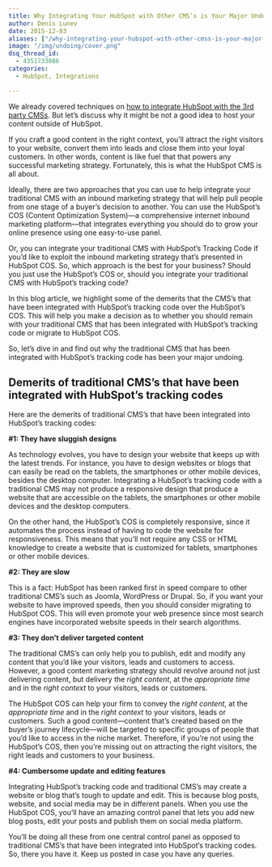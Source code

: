 ```yaml
---
title: Why Integrating Your HubSpot with Other CMS’s is Your Major Undoing
author: Denis Lunev
date: 2015-12-03
aliases: ["/why-integrating-your-hubspot-with-other-cmss-is-your-major-undoing/"]
image: "/img/undoing/cover.png"
dsq_thread_id:
  - 4351733086
categories:
  - HubSpot, Integrations

---
```

We already covered techniques on [how to integrate HubSpot with the 3rd party CMSs][1]. But let&#8217;s discuss why it might be not a good idea to host your content outside of HubSpot.

If you craft a good content in the right context, you’ll attract the right visitors to your website, convert them into leads and close them into your loyal customers. In other words, content is like fuel that that powers any successful marketing strategy. Fortunately, this is what the HubSpot CMS is all about.

Ideally, there are two approaches that you can use to help integrate your traditional CMS with an inbound marketing strategy that will help pull people from one stage of a buyer’s decision to another. You can use the HubSpot’s COS (Content Optimization System)—a comprehensive internet inbound marketing platform—that integrates everything you should do to grow your online presence using one easy-to-use panel.

Or, you can integrate your traditional CMS with HubSpot’s Tracking Code if you’d like to exploit the inbound marketing strategy that’s presented in HubSpot COS. So, which approach is the best for your business? Should you just use the HubSpot’s COS or, should you integrate your traditional CMS with HubSpot’s tracking code?

In this blog article, we highlight some of the demerits that the CMS’s that have been integrated with HubSpot’s tracking code over the HubSpot’s COS. This will help you make a decision as to whether you should remain with your traditional CMS that has been integrated with HubSpot’s tracking code or migrate to HubSpot COS.

So, let’s dive in and find out why the traditional CMS that has been integrated with HubSpot’s tracking code has been your major undoing.

## 

<!--more-->

## Demerits of traditional CMS’s that have been integrated with HubSpot’s tracking codes

Here are the demerits of traditional CMS’s that have been integrated into HubSpot’s tracking codes:

**#1: They have sluggish designs**

As technology evolves, you have to design your website that keeps up with the latest trends. For instance, you have to design websites or blogs that can easily be read on the tablets, the smartphones or other mobile devices, besides the desktop computer. Integrating a HubSpot’s tracking code with a traditional CMS may not produce a responsive design that produce a website that are accessible on the tablets, the smartphones or other mobile devices and the desktop computers.

On the other hand, the HubSpot’s COS is completely responsive, since it automates the process instead of having to code the website for responsiveness. This means that you’ll not require any CSS or HTML knowledge to create a website that is customized for tablets, smartphones or other mobile devices.

**#2: They are slow**

This is a fact: HubSpot has been ranked first in speed compare to other traditional CMS’s such as Joomla, WordPress or Drupal. So, if you want your website to have improved speeds, then you should consider migrating to HubSpot COS. This will even promote your web presence since most search engines have incorporated website speeds in their search algorithms.

**#3: They don’t deliver targeted content**

The traditional CMS’s can only help you to publish, edit and modify any content that you’d like your visitors, leads and customers to access. However, a good content marketing strategy should revolve around not just delivering content, but delivery the _right content_, at the _appropriate time_ and in the _right context_ to your visitors, leads or customers.

The HubSpot COS can help your firm to convey the _right content_, at the _appropriate time_ and in the _right context_ to your visitors, leads or customers. Such a good content—content that’s created based on the buyer’s journey lifecycle—will be targeted to specific groups of people that you’d like to access in the niche market. Therefore, if you’re not using the HubSpot’s COS, then you’re missing out on attracting the right visitors, the right leads and customers to your business.

**#4: Cumbersome update and editing features**

Integrating HubSpot’s tracking code and traditional CMS’s may create a website or blog that’s tough to update and edit. This is because blog posts, website, and social media may be in different panels. When you use the HubSpot COS, you’ll have an amazing control panel that lets you add new blog posts, edit your posts and publish them on social media platform.

You’ll be doing all these from one central control panel as opposed to traditional CMS’s that have been integrated into HubSpot’s tracking codes. So, there you have it. Keep us posted in case you have any queries.

[1]: http://integrationagent.com/how-to-integrate-your-hubspot-with-other-cms/